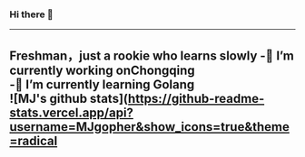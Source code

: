 ### Hi there 👋
-------------------------------------------------------------
**Freshman，just a rookie who learns slowly**
 -🔭 I’m currently working on**Chongqing**<br>
 -🌱 I’m currently learning **Golang**<br>
 ![MJ's github stats](https://github-readme-stats.vercel.app/api?username=MJgopher&show_icons=true&theme=radical
 ---
 

